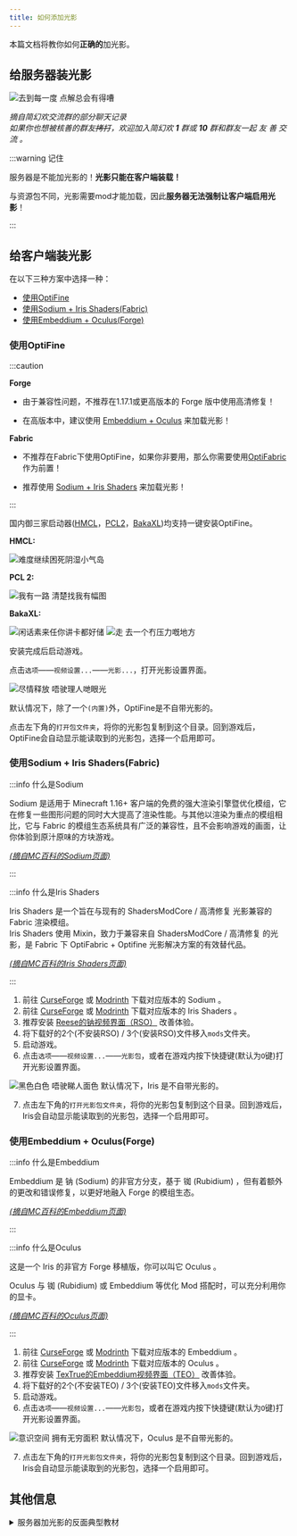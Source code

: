 ```yaml
---
title: 如何添加光影
---
```


本篇文档将教你如何**正确的**加光影。

## 给服务器装光影

![去到每一度 点解总会有得嘈](../../static/img/pages/mcje/addshaders-1.png)

*摘自简幻欢交流群的部分聊天记录*  
*如果你也想被核善的群友~~拷打~~，欢迎加入简幻欢 **1** 群或 **10** 群和群友一起 友 善 交 流 。*

:::warning 记住

服务器是不能加光影的！**光影只能在客户端装载！**

与资源包不同，光影需要mod才能加载，因此**服务器无法强制让客户端启用光影**！

:::

## 给客户端装光影

在以下三种方案中选择一种：

- [使用OptiFine](#使用optifine)
- [使用Sodium + Iris Shaders(Fabric)](#使用sodium--iris-shadersfabric)
- [使用Embeddium + Oculus(Forge)](#使用embeddium--oculusforge)

### 使用OptiFine

:::caution

**Forge**

- 由于兼容性问题，不推荐在1.17.1或更高版本的 Forge 版中使用高清修复！

- 在高版本中，建议使用 [Embeddium + Oculus](#使用embeddium--oculusforge) 来加载光影！

**Fabric**

- 不推荐在Fabric下使用OptiFine，如果你非要用，那么你需要使用[OptiFabric](https://www.mcmod.cn/class/1703.html)作为前置！

- 推荐使用 [Sodium + Iris Shaders](#使用sodium--iris-shadersfabric) 来加载光影！

:::

国内御三家启动器([HMCL](https://hmcl.huangyuhui.net/)，[PCL2](https://afdian.net/a/LTCat)，[BakaXL](https://www.bakaxl.com/))均支持一键安装OptiFine。

**HMCL:**

![难度继续困死阴湿小气岛](../../static/img/pages/mcje/addshaders-2.png)

**PCL 2:**

![我有一路 清楚找我有幅图](../../static/img/pages/mcje/addshaders-3.png)

**BakaXL:**

![闲话素来任你讲卡都好储](../../static/img/pages/mcje/addshaders-4.png)
![走 去一个冇压力嘅地方](../../static/img/pages/mcje/addshaders-5.png)

安装完成后启动游戏。

点击`选项`——`视频设置...`——`光影...`，打开光影设置界面。

![尽情释放 唔驶理人哋眼光](../../static/img/pages/mcje/addshaders-6.png)

默认情况下，除了一个`(内置)`外，OptiFine是不自带光影的。

点击左下角的`打开包文件夹`，将你的光影包复制到这个目录。回到游戏后，OptiFine会自动显示能读取到的光影包，选择一个启用即可。

### 使用Sodium + Iris Shaders(Fabric)

:::info 什么是Sodium

Sodium 是适用于 Minecraft 1.16+ 客户端的免费的强大渲染引擎暨优化模组，它在修复一些图形问题的同时大大提高了渲染性能。与其他以渲染为重点的模组相比，它与 Fabric 的模组生态系统具有广泛的兼容性，且不会影响游戏的画面，让你体验到原汁原味的方块游戏。

*[(摘自MC百科的Sodium页面)](https://www.mcmod.cn/class/2785.html)*

:::

:::info 什么是Iris Shaders

Iris Shaders 是一个旨在与现有的 ShadersModCore / 高清修复 光影兼容的 Fabric 渲染模组。  
Iris Shaders 使用 Mixin，致力于兼容来自 ShadersModCore / 高清修复 的光影，是 Fabric 下 OptiFabric + Optifine 光影解决方案的有效替代品。  

*[(摘自MC百科的Iris Shaders页面)](https://www.mcmod.cn/class/3697.html)*

:::

1. 前往 [CurseForge](https://www.curseforge.com/minecraft/mc-mods/sodium) 或 [Modrinth](https://www.modrinth.com/mod/sodium) 下载对应版本的 Sodium 。
2. 前往 [CurseForge](https://www.curseforge.com/minecraft/mc-mods/irisshaders) 或 [Modrinth](https://modrinth.com/mod/irisshaders) 下载对应版本的 Iris Shaders 。
3. 推荐安装 [Reese的钠视频界面（RSO）](https://www.mcmod.cn/class/4905.html) 改善体验。
4. 将下载好的2个(不安装RSO) / 3个(安装RSO)文件移入`mods`文件夹。
5. 启动游戏。
6. 点击`选项`——`视频设置...`——`光影包`，或者在游戏内按下快捷键(默认为`O`键)打开光影设置界面。

![黑色白色 唔驶睇人面色](../../static/img/pages/mcje/addshaders-7.png)
默认情况下，Iris 是不自带光影的。

7. 点击左下角的`打开光影包文件夹`，将你的光影包复制到这个目录。回到游戏后，Iris会自动显示能读取到的光影包，选择一个启用即可。

### 使用Embeddium + Oculus(Forge)

:::info 什么是Embeddium

Embeddium 是 钠 (Sodium) 的非官方分支，基于 铷 (Rubidium) ，但有着额外的更改和错误修复，以更好地融入 Forge 的模组生态。

[*(摘自MC百科的Embeddium页面)*](https://www.mcmod.cn/class/12028.html)

:::

:::info 什么是Oculus

这是一个 Iris 的非官方 Forge 移植版，你可以叫它 Oculus 。

Oculus 与 铷 (Rubidium) 或 Embeddium 等优化 Mod 搭配时，可以充分利用你的显卡。

[*(摘自MC百科的Oculus页面)*](https://www.mcmod.cn/class/5741.html)

:::

1. 前往 [CurseForge](https://www.curseforge.com/minecraft/mc-mods/embeddium) 或 [Modrinth](https://www.modrinth.com/mod/embeddium) 下载对应版本的 Embeddium 。
2. 前往 [CurseForge](https://www.curseforge.com/minecraft/mc-mods/oculus) 或 [Modrinth](https://modrinth.com/mod/oculus) 下载对应版本的 Oculus 。
3. 推荐安装 [TexTrue的Embeddium视频界面（TEO）](https://www.mcmod.cn/class/12057.html) 改善体验。
4. 将下载好的2个(不安装TEO) / 3个(安装TEO)文件移入`mods`文件夹。
5. 启动游戏。
6. 点击`选项`——`视频设置...`——`光影包`，或者在游戏内按下快捷键(默认为`O`键)打开光影设置界面。

![意识空间 拥有无穷面积](../../static/img/pages/mcje/addshaders-8.png)
默认情况下，Oculus 是不自带光影的。

7. 点击左下角的`打开光影包文件夹`，将你的光影包复制到这个目录。回到游戏后，Iris会自动显示能读取到的光影包，选择一个启用即可。

## 其他信息

<details>
  <summary>
服务器加光影的反面典型教材
  </summary>

奇异搞笑的，到底是谁在误人子弟？

说半天说不过我留下一句"不想和无脑的人说话"然后光速退群，笑了，到底是谁无脑？你要是说的道理还能自己退群？

既然如此，那我就得把你挂出来当个反面典型咯。

![1](../../static/img/pages/mcje/addshadpack-other-1.png)
![2](../../static/img/pages/mcje/addshadpack-other-2.png)
![3](../../static/img/pages/mcje/addshadpack-other-3.png)
![4](../../static/img/pages/mcje/addshadpack-other-4.png)

</details>
